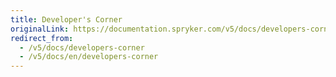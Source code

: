 ```yaml
---
title: Developer's Corner
originalLink: https://documentation.spryker.com/v5/docs/developers-corner
redirect_from:
  - /v5/docs/developers-corner
  - /v5/docs/en/developers-corner
---
```



